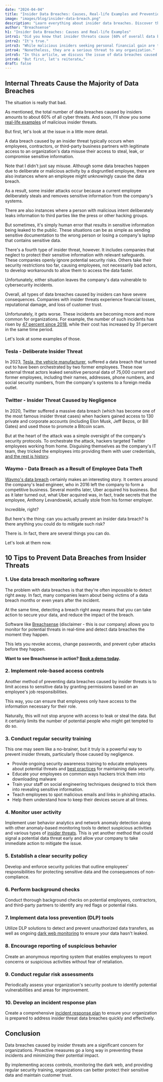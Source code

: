 ```yaml
---
date: "2024-04-04"
title: "Insider Data Breaches: Causes, Real-life Examples and Prevention"
image: "images/blog/insider-data-breach.png"
description: "Learn everything about insider data breaches. Discover the common causes, real-life examples, and ways to prevent insider data breaches. "
author: "Breachsense"
h1: "Insider Data Breaches: Causes and Real-life Examples"
intro1: "Did you know that insider threats cause [60% of overall data breaches](https://www.idwatchdog.com/insider-threats-and-data-breaches)?"
intro2: "It's true." 
intro3: "While malicious insiders seeking personal financial gain are the root cause for some of these, others stem from unintentional incidents or simply a lack of awareness."
intro4: "Nonetheless, they are a serious threat to any organization." 
intro5: "In this article, we discuss the issue of data breaches caused by insider threats and provide you with some practical tips to help prevent these incidents."
intro6: "But first, let's reiterate…"
draft: false
---
```

## Internal Threats Cause the Majority of Data Breaches
The situation is really that bad. 

As mentioned, the total number of data breaches caused by insiders amounts to about 60% of all cyber threats. And soon, I'll show you some [real-life examples](https://www.breachsense.com/blog/data-breach-examples/) of malicious insider threats.

But first, let's look at the issue in a little more detail.

A data breach caused by an insider threat typically occurs when employees, contractors, or third-party business partners with legitimate access to an organization's data misuse their access to steal, leak, or compromise sensitive information. 

Note that I didn't just say misuse. Although some data breaches happen due to deliberate or malicious activity by a disgruntled employee, there are also instances where an employee might unknowingly cause the data breach.

As a result, some insider attacks occur because a current employee deliberately steals and removes sensitive information from the company's systems. 

There are also instances where a person with malicious intent deliberately leaks information to third parties like the press or other hacking groups. 

But sometimes, it's simply human error that results in sensitive information being leaked to the public. These situations can be as simple as sending sensitive documentation to the wrong person or losing a company's laptop that contains sensitive data.

There's a fourth type of insider threat, however. It includes companies that neglect to protect their sensitive information with relevant safeguards. These companies openly ignore potential security risks. Others take their security restrictions too far, causing employees, not necessarily bad actors, to develop workarounds to allow them to access the data faster. 

Unfortunately, either situation leaves the company's data vulnerable to cybersecurity incidents. 

Overall, all types of data breaches caused by insiders can have severe consequences. Companies with insider threats experience financial losses, reputational damage, and loss of customer trust.

Unfortunately, it gets worse. These incidents are becoming more and more common for organizations. For example, the number of such incidents has risen by [47 percent since 2018](https://www.proofpoint.com/us/resources/threat-reports/cost-of-insider-threats), while their cost has increased by 31 percent in the same time period.

Let's look at some examples of those. 

### Tesla - Deliberate Insider Threat

In 2023, [Tesla, the vehicle manufacturer](https://www.code42.com/blog/insider-threat-examples-in-real-life/), suffered a data breach that turned out to have been orchestrated by two former employees. These now external threat actors leaked sensitive personal data of 75,000 current and former employees, including their names, addresses, phone numbers, and social security numbers, from the company's systems to a foreign media outlet.

### Twitter - Insider Threat Caused by Negligence

In 2020, Twitter suffered a massive data breach (which has become one of the most famous insider threat cases) when hackers gained access to 130 private and corporate accounts (including Elon Musk, Jeff Bezos, or Bill Gates) and used those to promote a Bitcoin scam. 

But at the heart of the attack was a simple oversight of the company's security protocols. To orchestrate the attack, hackers targeted Twitter employees working from home. Disguising themselves as the company's IT team, they tricked the employees into providing them with user credentials, [and the rest is history](https://www.breachsense.com/blog/data-breach-types/).

### Waymo - Data Breach as a Result of Employee Data Theft

[Waymo's data breach](https://www.wired.com/story/anthony-levandowski-pleads-guilty-stealing-waymo-secrets/) certainly makes an interesting story. It centers around the company's lead engineer, who in 2016 left the company to form a competitive business. Several months later, Uber acquired his business. But as it later turned out, what Uber acquired was, in fact, trade secrets that the employee, Anthony Levandowski, actually stole from his former employer. 

Incredible, right?

But here's the thing: can you actually prevent an insider data breach? Is there anything you could do to mitigate such risk?

There is. In fact, there are several things you can do. 

Let's look at them now. 

## 10 Tips to Prevent Data Breaches from Insider Threats

### 1. Use data breach monitoring software 

The problem with data breaches is that they're often impossible to detect right away. In fact, many companies learn about being victims of a data breach months or even years after the incident. 

At the same time, detecting a breach right away means that you can take action to secure your data, and reduce the impact of the breach. 

Software like [Breachsense](https://www.breachsense.com/data-breach-monitoring/) (disclaimer - this is our company) allows you to monitor for potential threats in real-time and detect data breaches the moment they happen. 

This lets you revoke access, change passwords, and prevent cyber attacks before they happen. 

**Want to see Breachsense in action? [Book a demo today](https://www.breachsense.com/book-demo/).**

### 2. Implement role-based access controls

Another method of preventing data breaches caused by insider threats is to limit access to sensitive data by granting permissions based on an employee's job responsibilities.

This way, you can ensure that employees only have access to the information necessary for their role.

Naturally, this will not stop anyone with access to leak or steal the data. But it certainly limits the number of potential people who might get tempted to do so. 

### 3. Conduct regular security training

This one may seem like a no-brainer, but it truly is a powerful way to prevent insider threats, particularly those caused by negligence. 

- Provide ongoing security awareness training to educate employees about potential threats and [best practices](https://www.breachsense.com/blog/big-data-security/) for maintaining data security.
- Educate your employees on common ways hackers trick them into downloading malware
- Train your staff on social engineering techniques designed to trick them into revealing sensitive information. 
- Teach employees to spot malicious emails and links in phishing attacks.
- Help them understand how to keep their devices secure at all times. 

### 4. Monitor user activity

Implement user behavior analytics and network anomaly detection along with other anomaly-based monitoring tools to detect suspicious activities and various types of [insider threats](https://www.breachsense.com/blog/insider-threat-data-breach/). This is yet another method that could signal a potential data threat early and allow your company to take immediate action to mitigate the issue. 

### 5. Establish a clear security policy

Develop and enforce security policies that outline employees' responsibilities for protecting sensitive data and the consequences of non-compliance.

### 6. Perform background checks

Conduct thorough background checks on potential employees, contractors, and third-party partners to identify any red flags or potential risks.

### 7. Implement data loss prevention (DLP) tools

Utilize DLP solutions to detect and prevent unauthorized data transfers, as well as ongoing [dark web monitoring](https://www.breachsense.com/blog/data-leak-detection-software/) to ensure your data hasn't leaked.

### 8. Encourage reporting of suspicious behavior

Create an anonymous reporting system that enables employees to report concerns or suspicious activities without fear of retaliation.

### 9. Conduct regular risk assessments

Periodically assess your organization's security posture to identify potential vulnerabilities and areas for improvement.

### 10. Develop an incident response plan

Create a comprehensive [incident response plan](https://www.breachsense.com/blog/data-breach-response/) to ensure your organization is prepared to address insider threat data breaches quickly and effectively.

## Conclusion
Data breaches caused by insider threats are a significant concern for organizations. Proactive measures go a long way in preventing these incidents and minimizing their potential impact.

By implementing access controls, monitoring the dark web, and providing regular security training, organizations can better protect their sensitive data and maintain customer trust.
